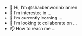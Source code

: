 - 👋 Hi, I’m @shanbenworinixianren
- 👀 I’m interested in ...
- 🌱 I’m currently learning ...
- 💞️ I’m looking to collaborate on ...
- 📫 How to reach me ...

<!---
shanbenworinixianren/shanbenworinixianren is a ✨ special ✨ repository because its `README.md` (this file) appears on your GitHub profile.
You can click the Preview link to take a look at your changes.
--->
